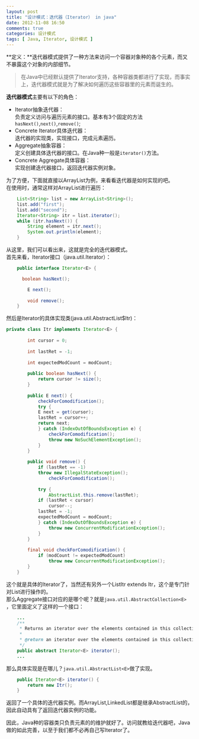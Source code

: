 ```yaml
---
layout: post
title: "设计模式：迭代器（Iterator） in java"
date: 2012-11-08 16:50
comments: true
categories: 设计模式
tags: [ Java, Iterator, 设计模式 ]
---
```

**定义：**迭代器模式提供了一种方法来访问一个容器对象种的各个元素，而又不暴露这个对象的内部细节。   
>在Java中已经默认提供了Iterator支持，各种容器类都进行了实现，而事实上，迭代器模式就是为了解决如何遍历这些容器里的元素而诞生的。   

**迭代器模式**主要有以下的角色：

* Iterator抽象迭代器：   
负责定义访问与遍历元素的接口。基本有3个固定的方法`hasNext()`,`next()`,`remove()`;
* Concrete Iterator具体迭代器：    
迭代器的实现类，实现接口，完成元素遍历。
* Aggregate抽象容器：   
定义创建具体迭代器的接口。在Java种一般是`iterator()`方法。
* Concrete Aggregate具体容器：  
实现创建迭代器接口，返回迭代器实例对象。   

<!--more-->
为了方便，下面就直接以ArrayList为例，来看看迭代器是如何实现的吧。  
在使用时，通常这样对ArrayList进行遍历：

```java
	List<String> list = new ArrayList<String>();
	list.add("first");
	list.add("second");
	Iterator<String> itr = list.iterator();
	while (itr.hasNext()) {
		String element = itr.next();
		System.out.println(element);
	}
```
从这里，我们可以看出来，这就是完全的迭代器模式。  
首先来看，Iterator接口（java.util.Iterator）：  

```java
	public interface Iterator<E> {

      boolean hasNext();

    	E next();
      
    	void remove();
    }
```
然后是Iterator的具体实现类(java.util.AbstractList<E>$Itr)：  

```java
private class Itr implements Iterator<E> {
	
		int cursor = 0;
	
		int lastRet = -1;
	
		int expectedModCount = modCount;
	
		public boolean hasNext() {
	        return cursor != size();
		}
	
		public E next() {
	        checkForComodification();
	    	try {
			E next = get(cursor);
			lastRet = cursor++;
			return next;
	    	} catch (IndexOutOfBoundsException e) {
				checkForComodification();
				throw new NoSuchElementException();
	    	}
		}
	
		public void remove() {
	    	if (lastRet == -1)
			throw new IllegalStateException();
	        	checkForComodification();
	
	    	try {
				AbstractList.this.remove(lastRet);
			if (lastRet < cursor)
		    	cursor--;
			lastRet = -1;
			expectedModCount = modCount;
	    	} catch (IndexOutOfBoundsException e) {
				throw new ConcurrentModificationException();
	    	}
		}
	
		final void checkForComodification() {
	    	if (modCount != expectedModCount)
				throw new ConcurrentModificationException();
		}
	}
```
这个就是具体的Iterator了，当然还有另外一个ListItr extends Itr，这个是专门针对List进行操作的。   
那么Aggregate接口对应的是哪个呢？就是`java.util.AbstractCollection<E>` ，它里面定义了这样的一个接口：   

```java
	...
  	/**
     * Returns an iterator over the elements contained in this collection.
     *
     * @return an iterator over the elements contained in this collection
     */
    public abstract Iterator<E> iterator();
	...
```
那么具体实现是在哪儿？`java.util.AbstractList<E>`做了实现。

```java
    public Iterator<E> iterator() {
		return new Itr();
	}
```
返回了一个具体的迭代器实例。而ArrayList,LinkedList都是继承AbstractList的，因此自动具有了返回迭代器实例的功能。  

因此，Java种的容器类只负责元素的的维护就好了。访问就教给迭代器吧，Java做的如此完善，以至于我们都不必再自己写Iterator了。    